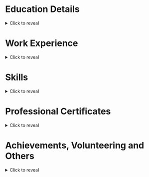 # Education Details
<details>
<summary>Click to reveal</summary>

## Thapar Institute of Engineering and Technology : _June 2019 to June 2023_

- Degree : B.E. Computer Science and Engineering 
- CGPA : 8.91
- Campus : Patiala
- Capstone Project : Built a proof-of-concept to simplify KYC using blockchain, enabling secure data sharing and reducing repeated checks by businesses by leveraging blockchain and decentralized storage technologies

## Hansraj Model School

### 12th : _May 2019_
- Percentage : 91.4%
- Board : CBSE
- Stream : Science (PCM)

### 10th : _May 2017_
- CGPA : 10
- Board : CBSE


</details>

<!-- --------------------------------------- -->

# Work Experience
<details>
<summary>Click to reveal</summary>

## Oracle (Associate Software Developer) : _From August 2023_

- Contributed in development of **ECP (Enterprise Communication Platform)** , a new cloud-based IoT (Internet of Things) communication platform supporting cellular and satellite connectivity for business applications.

- Added and modified **5+ data visualization** charts and dashboards that quantify customer's usage data to respective admins by periodically synchronizing data from user services to admin services in collaboration with UI team.

- Supported onboarding of new joiners and interns by documenting key processes and providing technical guidance; **mentored two team members** as a project and technical point of contact.

- Engineered **billing report generation** of SMS, Voice and Cellular Data usage for Mobile Network Operators (MNO), providing granular information about usage at account and business unit level.

- Triaged and **escalated important issues** regarding customer deboarding procedure to relevant stakeholders from development and devops teams.

- **Conducted Root Cause Analysis  (RCA) of bugs at 4+ deployment levels** and engaging with SaaSOps teams for resolution by using techniques such as log analysis on Kibana dashboard and performing heapdump analysis on memory dumps obtained from live running application.

- Collaborated remotely with **three development teams across the US and India**, contributing to the codebases of **4+ application services** and implementing various code improvements and integrations.

## Oracle (Project Intern) : _January 2023 to July 2023_

- Contributed in development of ECP (Enterprise Communication Platform) , a new cloud-based IoT (Internet of Things) communication platform supporting cellular and satellite connectivity for business applications.

- **Researched and documented** the REST API generation process using OpenAPI for 5+ services; **authored API guides for 2 services** and presented the workflow to stakeholders in collaboration with the documentation team.

- Assisted in **writing internal documentation for 5 new ECP hires**, validating and documenting development environment setup steps provided by senior developer

## VirtualPixel (ForeExcel) : _April 2020 to October 2020_

- Interned as a Gameplay Developer at a **budding startup of 5 people** specializing in Architectural Visualization and Game Development, focusing on **personalized architectural visualizations and educational video games**. 

- Utilized **Unreal Engine 4** for design and development, **creating and implementing 5+ gameplay mechanics**. Assessed their feasibility through prototype creation.

</details>

<!-- --------------------------------------- -->


# Skills
<details>
<summary>Click to reveal</summary>

- **Programming Languages** : Java, Python, Bash, Typescript, Javascript

- **Tools** : Postman, Git, Kibana, Docker

- **Frameworks** : 
  - **Frontend** : React
  - **Backend** : Helidon / Quarkus

- **Database** : Oracle Database (SQL and PL/SQL)

- **Project Managment And Knowledge Base** : Jira, Confluence

</details>

<!-- ---------------------- -->



# Professional Certificates
<details>
<summary>Click to reveal</summary>

- **Aha! Product Management Professional Certificate by LinkedIn learning** : Endorsed by Aha! , this certification is obtained by giving a 50 Questions timed MCQ test and by completing the following sub-courses
  - Product Management First Steps
  - Technical Product Management
  - Product Management: Building a Product Roadmap
  - Product Management: Building a Product Strategy
  - Product Management: Customer Development 

- [Oracle Cloud Infrastructure 2023 Foundations Associate](https://catalog-education.oracle.com/pls/certview/sharebadge?id=3A2C774F714684AA2DD65391B09C0F7CF9FE6B1663836783EBCBF2700126A92B)
  - Issued : January 2024
  - Expires : January 2026

</details>

<!-- ---------------------------------- -->


# Achievements, Volunteering and Others

<details>
<summary>Click to reveal</summary>

- **Resume reviews and guidance** : Voluntarily assisted LinkedIn connections and fresh graduates who reached out for guidance, reviewing resumes, sharing interview experiences, and offering placement advice as a way of giving back to the community.

- **Oracle SPOT Award** : Received recognition as a new hire from Software Engineering Director and Vice President of the project and 100 USD award for quickly adapting and delivering features on codebase that contained complex functionality

- **Oracle Environment Focus Month (19 March 2025)** : Volunteered with the "Way For Life" organization to help create Eco-friendly pens for government schools by crafting sturdy, low-cost pen bodies from newspaper and glue, reducing plastic use by enclosing basic pen refills.

</details>